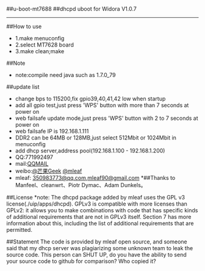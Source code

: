 ##u-boot-mt7688
##dhcpd uboot for Widora V1.0.7
***
##How to use
* 1.make menuconfig
* 2.select MT7628 board
* 3.make clean;make

##Note
* note:compile need java such as 1.7.0_79

##update list
* change bps to 115200,fix gpio39,40,41,42 low when startup
* add all gpio test,just press 'WPS' button with more than 7 seconds at power on
* web failsafe update mode,just press 'WPS' button with 2 to 7 seconds at power on
* web failsafe IP is 192.168.1.111
* DDR2 can be 64MB or 128MB,just select 512Mbit or 1024Mbit in menuconfig
* add dhcp server,address pool(192.168.1.100 - 192.168.1.200)
* QQ:771992497
* mail:[QQMAIL](771992497@qq.com)
* weibo:[@芒果Geek](http://weibo.com/linuxgeek) [@mleaf](http://weibo.com/techlele)
* mleaf: 350983773@qq.com,mleaf90@gmail.com
*##Thanks to Manfeel、cleanwrt、Piotr Dymac、Adam Dunkels。

##License
*note: The dhcpd package added by mleaf uses the GPL v3 license(./uip/apps/dhcpd).
GPLv3 is compatible with more licenses than GPLv2: it allows you to make combinations with code that has specific kinds of additional requirements that are not in GPLv3 itself. 
Section 7 has more information about this, including the list of additional requirements that are permitted.

##Statement
The code is provided by mleaf open source, and someone said that my dhcp server was plagiarizing some unknown team to leak the source code. 
This person can SHUT UP, do you have the ability to send your source code to github for comparison? Who copied it?